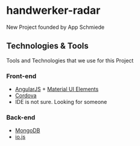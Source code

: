 # handwerker-radar
New Project founded by App Schmiede


## Technologies & Tools
Tools and Technologies that we use for this Project

### Front-end    
- [AngularJS](https://angularjs.org) + [Material UI Elements](https://material.angularjs.org/#/) 
- [Cordova](https://cordova.apache.org)
- IDE is not sure. Looking for someone

### Back-end    
- [MongoDB](https://www.mongodb.org) 
- [io.js](https://iojs.org/en/index.html)


